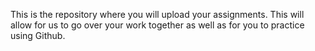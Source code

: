 This is the repository where you will upload your assignments.
This will allow for us to go over your work together as well as for you to practice using Github.
